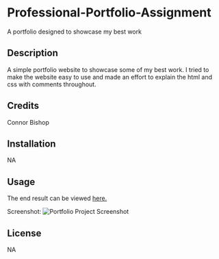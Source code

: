 # Professional-Portfolio-Assignment
A portfolio designed to showcase my best work

## Description
A simple portfolio website to showcase some of my best work. I tried to make the website easy to use and made an effort to explain the html and css with comments throughout.


## Credits
Connor Bishop

## Installation

NA

## Usage

The end result can be viewed [here.](https://crypticsurfer.github.io/Connor-Bishop-Professional-Portfolio-Assignment/)

Screenshot: ![Portfolio Project Screenshot](https://github.com/crypticsurfer/Connor-Bishop-Professional-Portfolio-Assignment/assets/130003418/70619905-a16a-4b14-a6b9-be8ce1de5e75)


## License

NA
